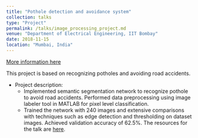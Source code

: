 ```yaml
---
title: "Pothole detection and avoidance system"
collection: talks
type: "Project"
permalink: /talks/image_processing_project.md
venue: "Department of Electrical Engineering, IIT Bombay"
date: 2018-11-15
location: "Mumbai, India"
---
```

[More information here](/images/IP_Project.zip)

This project is based on recognizing potholes and avoiding road accidents.
* Project description:
  * Implemented semantic segmentation network to recognize pothole to avoid road accidents. Performed data
  preprocessing using image labeler tool in MATLAB for pixel level classification.
  * Trained the network with 240 images and extensive comparisons with techniques such as edge detection and
  thresholding on dataset images. Achieved validation accuracy of 62.5%.
The resources for the talk are [here](/images/IP_project.pdf "Presentation PDF").


